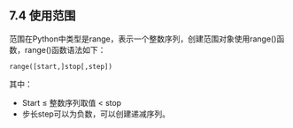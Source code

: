 ## 7.4 使用范围

范围在Python中类型是range，表示一个整数序列，创建范围对象使用range()函数，range()函数语法如下：  

    range([start,]stop[,step])

其中：  
* Start ≤ 整数序列取值 < stop  
* 步长step可以为负数，可以创建递减序列。
